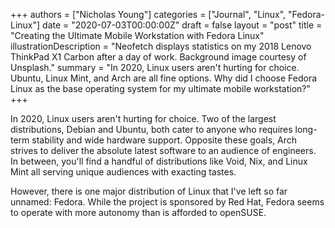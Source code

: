 +++
authors = ["Nicholas Young"]
categories = ["Journal", "Linux", "Fedora-Linux"]
date = "2020-07-03T00:00:00Z"
draft = false
layout = "post"
title = "Creating the Ultimate Mobile Workstation with Fedora Linux"
illustrationDescription = "Neofetch displays statistics on my 2018 Lenovo ThinkPad X1 Carbon after a day of work. Background image courtesy of Unsplash."
summary = "In 2020, Linux users aren't hurting for choice. Ubuntu, Linux Mint, and Arch are all fine options. Why did I choose Fedora Linux as the base operating system for my ultimate mobile workstation?"
+++

In 2020, Linux users aren't hurting for choice. Two of the largest
distributions, Debian and Ubuntu, both cater to anyone who requires long-term
stability and wide hardware support. Opposite these goals, Arch strives to
deliver the absolute latest software to an audience of engineers. In between,
you'll find a handful of distributions like Void, Nix, and Linux Mint all
serving unique audiences with exacting tastes.

However, there is one major distribution of Linux that I've left so far
unnamed: Fedora. While the project is sponsored by Red Hat, Fedora seems to
operate with more autonomy than is afforded to openSUSE.
